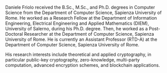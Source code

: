 Daniele Friolo received the B.Sc., M.Sc., and Ph.D. degrees in Computer Science from the Department of Computer Science, Sapienza University of Rome. He worked as a Research Fellow at the Department of Information Engineering, Electrical Engineering and Applied Mathematics (DIEM), University of Salerno, during his Ph.D. degree. Then, he worked as a Post-Doctoral Researcher at the Department of Computer Science, Sapienza University of Rome. He is currently an Assistant Professor (RTD-A) at the Department of Computer Science, Sapienza University of Rome.

His research interests include theoretical and applied cryptography, in particular public-key cryptography, zero-knowledge, multi-party computation, advanced encryption schemes, and blockchain applications.
